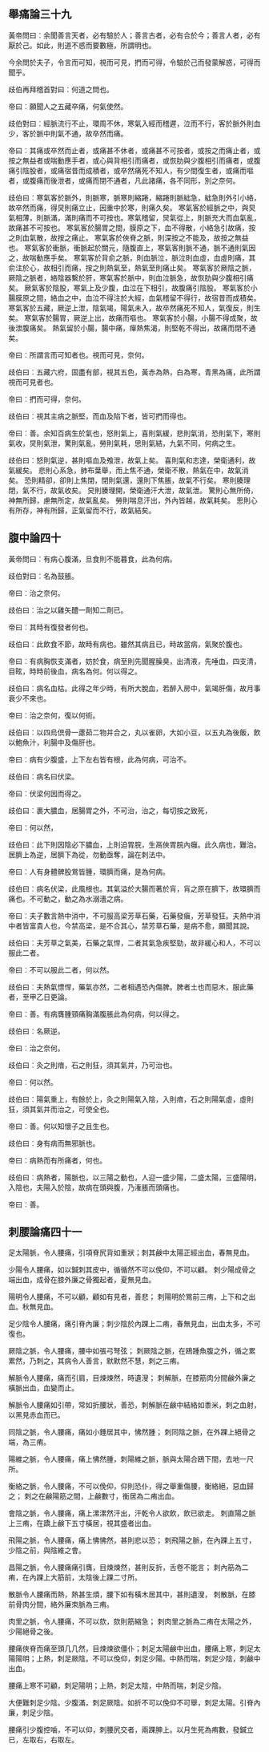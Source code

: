 ## 舉痛論三十九

黃帝問曰︰余聞善言天者，必有驗於人；善言古者，必有合於今；善言人者，必有厭於己。如此，則道不惑而要數極，所謂明也。

今余問於夫子，令言而可知，視而可見，捫而可得，令驗於己而發蒙解惑，可得而聞乎。

歧伯再拜稽首對曰︰何道之問也。

帝曰︰願聞人之五藏卒痛，何氣使然。

歧伯對曰︰經脈流行不止，環周不休，寒氣入經而稽遲，泣而不行，客於脈外則血少，客於脈中則氣不通，故卒然而痛。

帝曰︰其痛或卒然而止者，或痛甚不休者，或痛甚不可按者，或按之而痛止者，或按之無益者或喘動應手者，或心與背相引而痛者，或恢肋與少腹相引而痛者，或腹痛引陰股者，或痛宿昔而成積者，或卒然痛死不知人，有少間復生者，或痛而嘔者，或腹痛而後泄者，或痛而閉不通者，凡此諸痛，各不同形，別之奈何。

歧伯曰︰寒氣客於脈外，則脈寒，脈寒則縮踡，縮踡則脈絀急，絀急則外引小絡，故卒然而痛，得炅則痛立止，因重中於寒，則痛久矣。 寒氣客於經脈之中，與炅氣相薄，則脈滿，滿則痛而不可按也。寒氣稽留，炅氣從上，則脈充大而血氣亂，故痛甚不可按也。 寒氣客於腸胃之間，膜原之下，血不得散，小絡急引故痛，按之則血氣散，故按之痛止。 寒氣客於俠脊之脈，則深按之不能及，故按之無益也。 寒氣客於衝脈，衝脈起於關元，隨腹直上，寒氣客則脈不通，脈不通則氣因之，故喘動應手矣。 寒氣客於背俞之脈，則血脈泣，脈泣則血虛，血虛則痛，其俞注於心，故相引而痛，按之則熱氣至，熱氣至則痛止矣。 寒氣客於厥陰之脈，厥陰之脈者，絡陰器繫於肝，寒氣客於脈中，則血泣脈急，故恢肋與少腹相引痛矣。 厥氣客於陰股，寒氣上及少腹，血泣在下相引，故腹痛引陰股。 寒氣客於小腸膜原之間，絡血之中，血泣不得注於大經，血氣稽留不得行，故宿昔而成積矣。 寒氣客於五藏，厥逆上泄，陰氣竭，陽氣未入，故卒然痛死不知人，氣復反，則生矣。 寒氣客於腸胃，厥逆上出，故痛而嘔也。 寒氣客於小腸，小腸不得成聚，故後泄腹痛矣。 熱氣留於小腸，腸中痛，癉熱焦渴，則堅乾不得出，故痛而閉不通矣。

帝曰︰所謂言而可知者也。視而可見，奈何。

歧伯曰︰五藏六府，固盡有部，視其五色，黃赤為熱，白為寒，青黑為痛，此所謂視而可見者也。

帝曰︰捫而可得，奈何。

歧伯曰︰視其主病之脈堅，而血及陷下者，皆可捫而得也。

帝曰︰善。余知百病生於氣也，怒則氣上，喜則氣緩，悲則氣消，恐則氣下，寒則氣收，炅則氣泄，驚則氣亂，勞則氣耗，思則氣結，九氣不同，何病之生。

歧伯曰︰怒則氣逆，甚則嘔血及飧泄，故氣上矣。 喜則氣和志達，榮衛通利，故氣緩矣。 悲則心系急，肺布葉舉，而上焦不通，榮衛不散，熱氣在中，故氣消矣。 恐則精卻，卻則上焦閉，閉則氣還，還則下焦脹，故氣不行矣。 寒則腠理閉，氣不行，故氣收矣。 炅則腠理開，榮衛通汗大泄，故氣泄。 驚則心無所倚，神無所歸，慮無所定，故氣亂矣。 勞則喘息汗出，外內皆越，故氣耗矣。 思則心有所存，神有所歸，正氣留而不行，故氣結矣。


## 腹中論四十

黃帝問曰︰有病心腹滿，旦食則不能暮食，此為何病。

歧伯對曰︰名為鼓脹。

帝曰︰治之奈何。

歧伯曰︰治之以雞矢醴一劑知二劑已。

帝曰︰其時有復發者何也。

歧伯曰︰此飲食不節，故時有病也。雖然其病且已，時故當病，氣聚於腹也。

帝曰︰有病胸恢支滿者，妨於食，病至則先聞腥臊臭，出清液，先唾血，四支清，目眩，時時前後血，病名為何。何以得之。

歧伯曰︰病名血枯。此得之年少時，有所大脫血，若醉入房中，氣竭肝傷，故月事衰少不來也。

帝曰︰治之奈何，復以何術。

歧伯曰︰以四烏倶骨一藘茹二物并合之，丸以雀卵，大如小豆，以五丸為後飯，飲以鮑魚汁，利腸中及傷肝也。

帝曰︰病有少腹盛，上下左右皆有根，此為何病，可治不。

歧伯曰︰病名曰伏梁。

帝曰︰伏梁何因而得之。

歧伯曰︰裹大膿血，居腸胃之外，不可治，治之，每切按之致死，

帝曰︰何以然，

歧伯曰︰此下則因陰必下膿血，上則迫胃脘，生鬲俠胃脘內癰。此久病也，難治。居臍上為逆，居臍下為從，勿動亟奪，論在刺法中。

帝曰︰人有身體髀股鴬皆腫，環臍而痛，是為何病。

歧伯曰︰病名伏梁，此風根也。其氣溢於大腸而著於肓，肓之原在臍下，故環臍而痛也。不可動之，動之為水溺濇之病。

帝曰︰夫子數言熱中消中，不可服高梁芳草石藥，石藥發瘨，芳草發狂。夫熱中消中者皆富貴人也，今禁高梁，是不合其心，禁芳草石藥，是病不愈，願聞其說。

歧伯曰︰夫芳草之氣美，石藥之氣悍，二者其氣急疾堅勁，故非緩心和人，不可以服此二者。

帝曰︰不可以服此二者，何以然。

歧伯曰︰夫熱氣慓悍，藥氣亦然，二者相遇恐內傷脾。脾者土也而惡木，服此藥者，至甲乙日更論。

帝曰︰善。有病膺腫頸痛胸滿腹脹此為何病，何以得之。

歧伯曰︰名厥逆。

帝曰︰治之奈何。

歧伯曰︰灸之則瘖，石之則狂，須其氣并，乃可治也。

帝曰︰何以然。

歧伯曰︰陽氣重上，有餘於上，灸之則陽氣入陰，入則瘖，石之則陽氣虛，虛則狂，須其氣并而治之，可使全也。

帝曰︰善。何以知懷子之且生也。

歧伯曰︰身有病而無邪脈也。

帝曰︰病熱而有所痛者，何也。

歧伯曰︰病熱者，陽脈也，以三陽之動也，人迎一盛少陽，二盛太陽，三盛陽明，入陰也，夫陽入於陰，故病在頭與腹，乃潅脹而頭痛也。

帝曰︰善。


## 刺腰論痛四十一

足太陽脈，令人腰痛，引項脊尻背如重狀；刺其鹸中太陽正經出血，春無見血。 

少陽令人腰痛，如以鍼刺其皮中，循循然不可以俛仰，不可以顧。 刺少陽成骨之端出血，成骨在膝外廉之骨獨起者，夏無見血。 

陽明令人腰痛，不可以顧，顧如有見者，善悲； 刺陽明於鴬前三痏，上下和之出血。秋無見血。

足少陰令人腰痛，痛引脊內廉；刺少陰於內踝上二痏，春無見血，出血太多，不可復也。 

厥陰之脈，令人腰痛，腰中如張弓弩弦； 刺厥陰之脈，在鴎踵魚腹之外，循之累累然，乃刺之，其病令人善言，默默然不慧，刺之三痏。 

解脈令人腰痛，痛而引肩，目煉煉然，時遺溲； 刺解脈，在膝筋肉分間鹸外廉之橫脈出血，血變而止。 

解脈令人腰痛如引帶，常如折腰狀，善恐，刺解脈在鹸中結絡如黍米，刺之血射，以黑見赤血而已。 

同陰之脈，令人腰痛，痛如小錘居其中，怫然腫； 刺同陰之脈，在外踝上絕骨之端，為三痏。 

陽維之脈，令人腰痛，痛上怫然腫，刺陽維之脈，脈與太陽合鴎下間，去地一尺所。 

衡絡之脈，令人腰痛，不可以俛仰，仰則恐仆，得之舉重傷腰，衡絡絕，惡血歸之； 刺之在鹸陽筋之間，上鹸數寸，衡居為二痏出血。 

會陰之脈，令人腰痛，痛上漯漯然汗出，汗乾令人欲飲，飲已欲走。 刺直陽之脈上三痏，在蹻上鹸下五寸橫居，視其盛者出血。 

飛陽之脈，令人腰痛，痛上怫怫然，甚則悲以恐； 刺飛陽之脈，在內踝上五寸，少陰之前，與陰維之會。 

昌陽之脈，令人腰痛痛引膺，目煉煉然，甚則反折，舌卷不能言； 刺內筋為二痏，在內踝上大筋前，太陰後上踝二寸所。 

散脈令人腰痛而熱，熱甚生煩，腰下如有橫木居其中，甚則遺溲， 刺散脈，在膝前骨肉分間，絡外廉朿脈為三痏。 

肉里之脈，令人腰痛，不可以欬，欬則筋縮急； 刺肉里之脈為二痏在太陽之外，少陽絕骨之後。

腰痛俠脊而痛至頭几几然，目煉煉欲僵仆；刺足太陽鹸中出血，腰痛上寒，刺足太陽陽明；上熱，刺足厥陰。不可以俛仰，刺足少陽。中熱而喘，刺足少陰，刺鹸中出血。 

腰痛上寒不可顧，刺足陽明；上熱，刺足太陰，中熱而喘，刺足少陰。 

大便難刺足少陰。少腹滿，刺足厥陰。如折不可以俛仰不可舉，刺足太陽。引脊內廉，刺足少陰。 

腰痛引少腹控噛，不可以仰，刺腰尻交者，兩踝胂上。以月生死為痏數，發鍼立已，左取右，右取左。